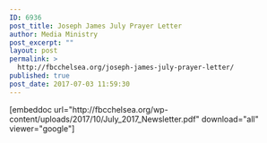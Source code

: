 ```yaml
---
ID: 6936
post_title: Joseph James July Prayer Letter
author: Media Ministry
post_excerpt: ""
layout: post
permalink: >
  http://fbcchelsea.org/joseph-james-july-prayer-letter/
published: true
post_date: 2017-07-03 11:59:30
---
```

<p>[embeddoc url="http://fbcchelsea.org/wp-content/uploads/2017/10/July_2017_Newsletter.pdf" download="all" viewer="google"]</p>
